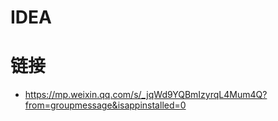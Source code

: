 # IDEA

# 链接

- https://mp.weixin.qq.com/s/_jqWd9YQBmIzyrqL4Mum4Q?from=groupmessage&isappinstalled=0 